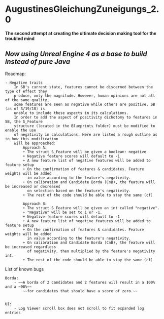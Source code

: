 # AugustinesGleichungZuneigungs_2.0
**The second attempt at creating the ultimate decision making tool for the troubled mind**

*Now using Unreal Engine 4 as a base to build instead of pure Java*
-----------------------------------------------------------------------------

Roadmap:

	- Negative traits
		In SB's current state, features cannot be discerned between the type of effect they
		produce, only the magnitude. However, human opinions are not all of the same quality,
		some features are seen as negative while others are positive. SB (as of 3/19/18) is
		unable to include these aspects in its calculations.
		In order to add the aspect of positivity dichotomy to features in SB, the S_Feature
		structure (located in the Blueprints folder) must be modified to enable the use
		of negativity in calculations. Here are listed a rough outline as to how this modification
		will be approached:
			Approach A:
			+ The struct S_Feature will be given a boolean: negative
			+ Negative feature scores will default to -1
			+ A new feature list of negative features will be added to feature setup
			+ On the confirmation of features & candidates. Feature weights will be added
			  in value according to the feature's negativity.
			+ On calibration and Candidate Borda (CnB), the feature will be increased or decreased
			  on selection based on the feature's negativity.
			+ The rest of the code should be able to stay the same (cf)
			
			Approach B:
			+ The struct S_Feature will be given an int called "negative".
			+ "Negative" will be set to 1 or -1.
			+ Negative feature scores will default to -1
			+ A new feature list of negative features will be added to feature setup
			+ On the confirmation of features & candidates. Feature weights will be added
			  in value according to the feature's negativity.
			+ On calibration and Candidate Borda (CnB), the feature will be increased regardless 
			  of negativity, then multiplied by the feature's negativity int.
			+ The rest of the code should be able to stay the same (cf)
			


List of known bugs

	Borda:
		- ~~A borda of 2 candidates and 2 features will result in a 100% and a ~90%~~
			~~for candidates that should have a score of zero.~~
		
	
	UI:
		- Log Viewer scroll box does not scroll to fit expanded log entries
